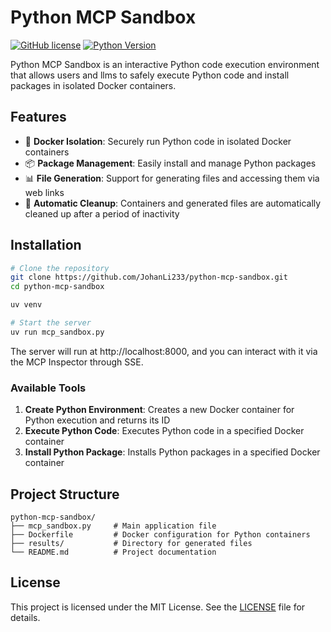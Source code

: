 # Python MCP Sandbox

[![GitHub license](https://img.shields.io/badge/license-MIT-blue.svg)](LICENSE)
[![Python Version](https://img.shields.io/badge/python-3.12%2B-blue)](https://www.python.org/downloads/release/python-3120/)

Python MCP Sandbox is an interactive Python code execution environment that allows users and llms to safely execute Python code and install packages in isolated Docker containers.

## Features

- 🐳 **Docker Isolation**: Securely run Python code in isolated Docker containers
- 📦 **Package Management**: Easily install and manage Python packages
- 📊 **File Generation**: Support for generating files and accessing them via web links
- 🔄 **Automatic Cleanup**: Containers and generated files are automatically cleaned up after a period of inactivity

## Installation

```bash
# Clone the repository
git clone https://github.com/JohanLi233/python-mcp-sandbox.git
cd python-mcp-sandbox

uv venv

# Start the server
uv run mcp_sandbox.py
```

The server will run at http://localhost:8000, and you can interact with it via the MCP Inspector through SSE.

### Available Tools

1. **Create Python Environment**: Creates a new Docker container for Python execution and returns its ID
2. **Execute Python Code**: Executes Python code in a specified Docker container
3. **Install Python Package**: Installs Python packages in a specified Docker container

## Project Structure

```
python-mcp-sandbox/
├── mcp_sandbox.py     # Main application file
├── Dockerfile         # Docker configuration for Python containers
├── results/           # Directory for generated files
└── README.md          # Project documentation
```

## License

This project is licensed under the MIT License. See the [LICENSE](LICENSE) file for details. 